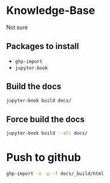 # Knowledge-Base
Not sure


## Packages to install

* `ghp-import`
* `jupyter-book`

## Build the docs

```sh
jupyter-book build docs/
```

## Force build the docs

```sh
jupyter-book build --all docs/
```
# Push to github

```sh
ghp-import -n -p -f docs/_build/html
```